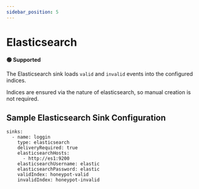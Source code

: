 ```yaml
---
sidebar_position: 5
---
```


# Elasticsearch

**🟢 Supported**

The Elasticsearch sink loads `valid` and `invalid` events into the configured indices.

Indices are ensured via the nature of elasticsearch, so manual creation is not required.

## Sample Elasticsearch Sink Configuration

```
sinks:
  - name: loggin
    type: elasticsearch
    deliveryRequired: true
    elasticsearchHosts: 
      - http://es1:9200
    elasticsearchUsername: elastic
    elasticsearchPassword: elastic
    validIndex: honeypot-valid
    invalidIndex: honeypot-invalid
```
